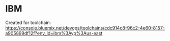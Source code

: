 # IBM
Created for toolchain: https://console.bluemix.net/devops/toolchains/cdc914c8-96c2-4e60-8157-a905899df12f?env_id=ibm%3Ayp%3Aus-east
